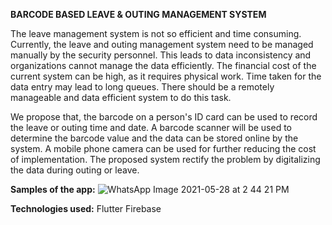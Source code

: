 **BARCODE BASED LEAVE & OUTING MANAGEMENT SYSTEM**

The leave management system is not so efficient and time consuming. Currently, the leave and outing management system need to be managed manually by the security personnel. This leads to data inconsistency and organizations cannot manage the data efficiently. The financial cost of the current system can be high, as it requires physical work. Time taken for the data entry may lead to long queues. There should be a remotely manageable and data efficient system to do this task. 

We propose that, the barcode on a person's ID card can be used to record the leave or outing time and date. A barcode scanner will be used to determine the barcode value and the data can be stored online by the system. A mobile phone camera can be used for further reducing the cost of implementation. The proposed system rectify the problem by digitalizing the data during outing or leave.

**Samples of the app:**
![WhatsApp Image 2021-05-28 at 2 44 21 PM](https://user-images.githubusercontent.com/48490968/120586695-9b30e500-c451-11eb-89c0-d734c420ea6b.jpeg)

**Technologies used:**
Flutter
Firebase

